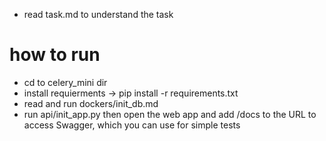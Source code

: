 - read task.md to understand the task

# how to run
- cd to celery_mini dir
- install requierments -> pip install -r requirements.txt
- read and run dockers/init_db.md
- run api/init_app.py then open the web app and add /docs to the URL to access Swagger, which you can use for simple tests
